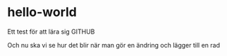 # hello-world
Ett test för att lära sig GITHUB

Och nu ska vi se hur det blir när man gör en ändring
och lägger till en rad
